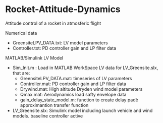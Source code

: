 # Rocket-Attitude-Dynamics
Attitude control of a rocket in atmosferic flight 

Numerical data
- GreensiteLPV_DATA.txt: LV model parameters
- Controller.txt: PD controller gain and LP filter data

MATLAB/Simulink LV Model
- Sim_Init.m : Load in MATLAB WorkSpace LV data for LV_Greensite.slx, that are:
    - GreensiteLPV_DATA.mat: timeseries of LV parameters
    - Controller.mat: PD controller gain and LP filter data
    - Drywind.mat: High altitude Dryden wind model parameters
    - Qmax.mat: Aerodynamics load safty envelope data
    - gain_delay_state_model.m: function to create delay padè approximantion transfer function 
- LV_Greensite.slx: Simulink model including launch vehicle and wind models. baseline controller active

